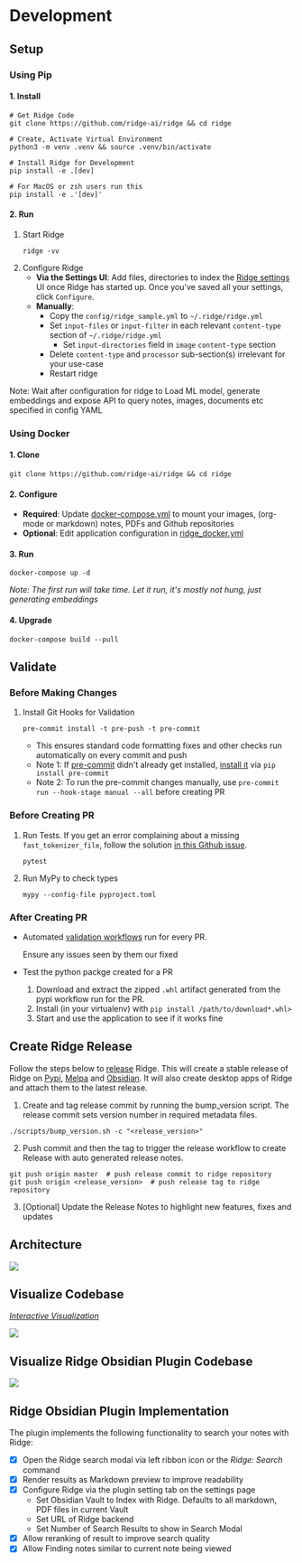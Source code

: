 # Development

## Setup
### Using Pip
#### 1. Install

```shell
# Get Ridge Code
git clone https://github.com/ridge-ai/ridge && cd ridge

# Create, Activate Virtual Environment
python3 -m venv .venv && source .venv/bin/activate

# Install Ridge for Development
pip install -e .[dev]

# For MacOS or zsh users run this
pip install -e .'[dev]'

```

#### 2. Run
1. Start Ridge
   ```shell
   ridge -vv
   ```
2. Configure Ridge
   - **Via the Settings UI**: Add files, directories to index the [Ridge settings](http://localhost:42110/config) UI once Ridge has started up. Once you've saved all your settings, click `Configure`.
   - **Manually**:
     - Copy the `config/ridge_sample.yml` to `~/.ridge/ridge.yml`
     - Set `input-files` or `input-filter` in each relevant `content-type` section of `~/.ridge/ridge.yml`
       - Set `input-directories` field in `image` `content-type` section
     - Delete `content-type` and `processor` sub-section(s) irrelevant for your use-case
     - Restart ridge

  Note: Wait after configuration for ridge to Load ML model, generate embeddings and expose API to query notes, images, documents etc specified in config YAML

### Using Docker
#### 1. Clone

```shell
git clone https://github.com/ridge-ai/ridge && cd ridge
```

#### 2. Configure

- **Required**: Update [docker-compose.yml](https://github.com/ridge-ai/ridge/blob/master/docker-compose.yml) to mount your images, (org-mode or markdown) notes, PDFs and Github repositories
- **Optional**: Edit application configuration in [ridge_docker.yml](https://github.com/ridge-ai/ridge/blob/master/config/ridge_docker.yml)

#### 3. Run

```shell
docker-compose up -d
```

*Note: The first run will take time. Let it run, it\'s mostly not hung, just generating embeddings*

#### 4. Upgrade

```shell
docker-compose build --pull
```

## Validate
### Before Making Changes
1. Install Git Hooks for Validation
   ```shell
   pre-commit install -t pre-push -t pre-commit
   ```
   - This ensures standard code formatting fixes and other checks run automatically on every commit and push
   - Note 1: If [pre-commit](https://pre-commit.com/#intro) didn't already get installed, [install it](https://pre-commit.com/#install) via `pip install pre-commit`
   - Note 2: To run the pre-commit changes manually, use `pre-commit run --hook-stage manual --all` before creating PR

### Before Creating PR

1. Run Tests. If you get an error complaining about a missing `fast_tokenizer_file`, follow the solution [in this Github issue](https://github.com/UKPLab/sentence-transformers/issues/1659).
   ```shell
   pytest
   ```

2. Run MyPy to check types
   ```shell
   mypy --config-file pyproject.toml
   ```

### After Creating PR
- Automated [validation workflows](.github/workflows) run for every PR.

  Ensure any issues seen by them our fixed

- Test the python packge created for a PR
  1. Download and extract the zipped `.whl` artifact generated from the pypi workflow run for the PR.
  2. Install (in your virtualenv) with `pip install /path/to/download*.whl>`
  3. Start and use the application to see if it works fine

## Create Ridge Release
Follow the steps below to [release](https://github.com/debanjum/ridge/releases/) Ridge. This will create a stable release of Ridge on [Pypi](https://pypi.org/project/ridge-assistant/), [Melpa](https://stable.melpa.org/#%252Fridge) and [Obsidian](https://obsidian.md/plugins?id%253Dridge). It will also create desktop apps of Ridge and attach them to the latest release.

1. Create and tag release commit by running the bump_version script. The release commit sets version number in required metadata files.
  ```shell
  ./scripts/bump_version.sh -c "<release_version>"
  ```
2. Push commit and then the tag to trigger the release workflow to create Release with auto generated release notes.
  ```shell
  git push origin master  # push release commit to ridge repository
  git push origin <release_version>  # push release tag to ridge repository
  ```
3. [Optional] Update the Release Notes to highlight new features, fixes and updates

## Architecture

![](./assets/ridge_architecture.png)

## Visualize Codebase

*[Interactive Visualization](https://mango-dune-07a8b7110.1.azurestaticapps.net/?repo=debanjum%2Fridge)*

![](./assets/ridge_codebase_visualization_0.2.1.png)

## Visualize Ridge Obsidian Plugin Codebase

![](./assets/ridge_obsidian_codebase_visualization_0.2.1.png)

## Ridge Obsidian Plugin Implementation
The plugin implements the following functionality to search your notes with Ridge:
- [X] Open the Ridge search modal via left ribbon icon or the *Ridge: Search* command
- [X] Render results as Markdown preview to improve readability
- [X] Configure Ridge via the plugin setting tab on the settings page
  - Set Obsidian Vault to Index with Ridge. Defaults to all markdown, PDF files in current Vault
  - Set URL of Ridge backend
  - Set Number of Search Results to show in Search Modal
- [X] Allow reranking of result to improve search quality
- [X] Allow Finding notes similar to current note being viewed
